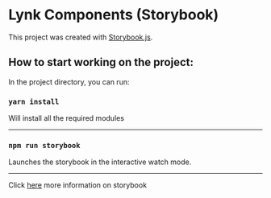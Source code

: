 # Lynk Components (Storybook)

This project was created with [Storybook.js](https://storybook.js.org).

## How to start working on the project:

In the project directory, you can run:

### `yarn install`

Will install all the required modules

---

### `npm run storybook`

Launches the storybook in the interactive watch mode.

---

Click [here](https://storybook.js.org/docs/react/get-started/introduction) more information on storybook
